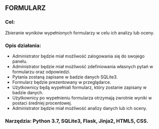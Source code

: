 <h2>FORMULARZ</h2>

<h3>Cel:</h3> 

Zbieranie wyników wypełnionych formularzy w celu ich analizy lub oceny.

<h3>Opis działania:</h3>

<ul>
<li>Administrator będzie miał możliwość zalogowania się do swojego panelu.</li>
<li>Administrator będzie miał możliwość  zdefiniowania własnych pytań w formularzu oraz odpowiedzi.</li>
<li>Pytania zostaną zapisane w badzie danych SQLite3.</li>
<li>Formularz będzie prezentowany w przeglądarce.</li>
<li>Użytkownicy będą wypełniali formularz, który zostanie zapisany w badzie danych.</li>
<li>Użytkownicy po wypełnieniu formularza otrzymają zwrotnie wyniki w postaci średniej procentowej.</li>
<li>Administrator będzie miał możliwość analizy danych lub ich oceny.</li>
</ul>

<h3>Narzędzia: Python 3.7, SQLite3, Flask, Jinja2, HTML5, CSS.</h3>
